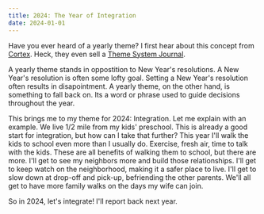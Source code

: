 ```yaml
---
title: 2024: The Year of Integration
date: 2024-01-01
---
```


Have you ever heard of a yearly theme?
I first hear about this concept from [Cortex](https://www.relay.fm/cortex).
Heck, they even sell a [Theme System Journal](https://www.themesystem.com/).

A yearly theme stands in oppostition to New Year's resolutions.
A New Year's resolution is often some lofty goal.
Setting a New Year's resolution often results in disapointment.
A yearly theme, on the other hand, is something to fall back on.
Its a word or phrase used to guide decisions throughout the year.

This brings me to my theme for 2024: Integration.
Let me explain with an example.
We live 1/2 mile from my kids' preschool.
This is already a good start for integration, but how can I take that further?
This year I'll walk the kids to school even more than I usually do.
Exercise, fresh air, time to talk with the kids.
These are all benefits of walking them to school, but there are more.
I'll get to see my neighbors more and build those relationships.
I'll get to keep watch on the neighborhood, making it a safer place to live.
I'll get to slow down at drop-off and pick-up, befriending the other parents.
We'll all get to have more family walks on the days my wife can join.

So in 2024, let's integrate! I'll report back next year.
